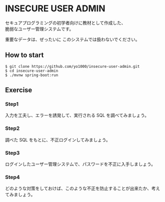 # INSECURE USER ADMIN
セキュアプログラミングの初学者向けに教材として作成した、  
脆弱なユーザー管理システムです。

重要なデータは、ぜったいに このシステムでは扱わないでください。


## How to start

```
$ git clone https://github.com/yo1000/insecure-user-admin.git
$ cd insecure-user-admin
$ ./mvnw spring-boot:run
```

## Exercise

### Step1
入力を工夫し、エラーを誘発して、実行される SQL を調べてみましょう。

### Step2
調べた SQL をもとに、不正ログインしてみましょう。

### Step3
ログインしたユーザー管理システムで、パスワードを不正に入手しましょう。

### Step4
どのような対策をしておけば、このような不正を防止することが出来たか、考えてみましょう。
